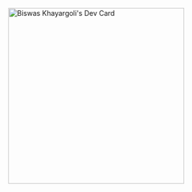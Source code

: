 <a href="https://app.daily.dev/khayargoli"><img src="https://api.daily.dev/devcards/v2/U5jqYMOBByrl57102Chrh.png?type=default&r=qpa" width="356" alt="Biswas Khayargoli's Dev Card"/></a>
